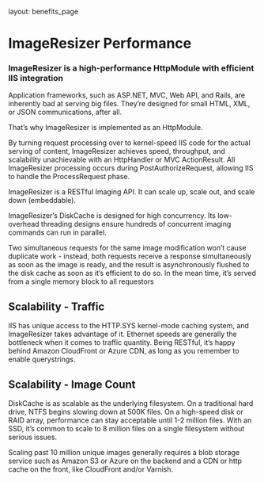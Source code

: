 layout: benefits_page


# ImageResizer Performance

### ImageResizer is a high-performance HttpModule with efficient IIS integration
Application frameworks, such as ASP.NET, MVC, Web API, and Rails, are inherently bad at serving big files. They’re designed for small HTML, XML, or JSON communications, after all.

That’s why ImageResizer is implemented as an HttpModule.

By turning request processing over to kernel-speed IIS code for the actual serving of content, ImageResizer achieves speed, throughput, and scalability unachievable with an HttpHandler or MVC ActionResult. All ImageResizer processing occurs during PostAuthorizeRequest, allowing IIS to handle the ProcessRequest phase.

ImageResizer is a RESTful Imaging API. It can scale up, scale out, and scale down (embeddable). 

ImageResizer’s DiskCache is designed for high concurrency. Its low-overhead threading designs ensure hundreds of concurrent imaging commands can run in parallel. 

Two simultaneous requests for the same image modification won’t cause duplicate work - instead, both requests receive a response simultaneously as soon as the image is ready, and the result is asynchronously flushed to the disk cache as soon as it’s efficient to do so. In the mean time, it’s served from a single memory block to all requestors

## Scalability - Traffic

IIS has unique access to the HTTP.SYS kernel-mode caching system, and ImageResizer takes advantage of it. Ethernet speeds are generally the bottleneck when it comes to traffic quantity. Being RESTful, it’s happy behind Amazon CloudFront or Azure CDN, as long as you remember to enable querystrings.

## Scalability - Image Count

DiskCache is as scalable as the underlying filesystem. On a traditional hard drive, NTFS begins slowing down at 500K files. On a high-speed disk or RAID array, performance can stay acceptable until 1-2 million files. With an SSD, it’s common to scale to 8 million files on a single filesystem without serious issues. 

Scaling past 10 million unique images generally requires a blob storage service such as Amazon S3 or Azure on the backend and a CDN or http cache on the front, like CloudFront and/or Varnish.




